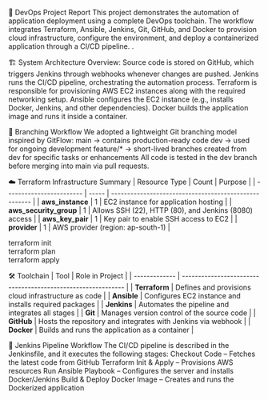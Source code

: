 📄 DevOps Project Report
This project demonstrates the automation of application deployment using a complete DevOps toolchain.
The workflow integrates Terraform, Ansible, Jenkins, Git, GitHub, and Docker to provision cloud infrastructure, configure the environment, and deploy a containerized application through a CI/CD pipeline.
.

🏗️ System Architecture
Overview:
Source code is stored on GitHub, which triggers Jenkins through webhooks whenever changes are pushed.
Jenkins runs the CI/CD pipeline, orchestrating the automation process.
Terraform is responsible for provisioning AWS EC2 instances along with the required networking setup.
Ansible configures the EC2 instance (e.g., installs Docker, Jenkins, and other dependencies).
Docker builds the application image and runs it inside a container.

🌿 Branching Workflow
We adopted a lightweight Git branching model inspired by GitFlow:
main → contains production-ready code
dev → used for ongoing development
feature/* → short-lived branches created from dev for specific tasks or enhancements
All code is tested in the dev branch before merging into main via pull requests.

☁️ Terraform Infrastructure Summary
| Resource Type            | Count | Purpose                                               |
| ------------------------ | ----- | ----------------------------------------------------- |
| **aws\_instance**        | 1     | EC2 instance for application hosting                  |
| **aws\_security\_group** | 1     | Allows SSH (22), HTTP (80), and Jenkins (8080) access |
| **aws\_key\_pair**       | 1     | Key pair to enable SSH access to EC2                  |
| **provider**             | 1     | AWS provider (region: ap-south-1)                     |

terraform init  
terraform plan  
terraform apply  

🛠️ Toolchain
| Tool          | Role in Project                                              |
| ------------- | ------------------------------------------------------------ |
| **Terraform** | Defines and provisions cloud infrastructure as code          |
| **Ansible**   | Configures EC2 instance and installs required packages       |
| **Jenkins**   | Automates the pipeline and integrates all stages             |
| **Git**       | Manages version control of the source code                   |
| **GitHub**    | Hosts the repository and integrates with Jenkins via webhook |
| **Docker**    | Builds and runs the application as a container               |

🔁 Jenkins Pipeline Workflow
The CI/CD pipeline is described in the Jenkinsfile, and it executes the following stages:
Checkout Code – Fetches the latest code from GitHub
Terraform Init & Apply – Provisions AWS resources
Run Ansible Playbook – Configures the server and installs Docker/Jenkins
Build & Deploy Docker Image – Creates and runs the Dockerized application


